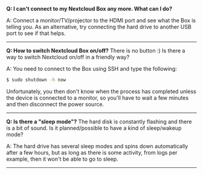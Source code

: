 **Q: I can't connect to my Nextcloud Box any more. What can I do?**

A: Connect a monitor/TV/projector to the HDMI port and see what the Box is telling you.
As an alternative, try connecting the hard drive to another USB port to see if that helps.

----

**Q: How to switch Nextcloud Box on/off?**
There is no button :) Is there a way to switch Nextcloud on/off in a friendly way?

A: You need to connect to the Box using SSH and type the following:

```bash
$ sudo shutdown -h now
```
Unfortunately, you then don't know when the process has completed unless the device is connected to a monitor, so you'll have to wait a few minutes and then disconnect the power source.

----

**Q: Is there a "sleep mode"?**
The hard disk is constantly flashing and there is a bit of sound. Is it planned/possible to have a kind of sleep/wakeup mode? 

A: The hard drive has several sleep modes and spins down automatically after a few hours, but as long as there is some activity, from logs per example, then it won't be able to go to sleep. 

----